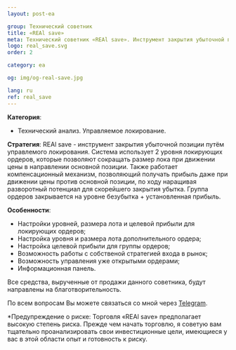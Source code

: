 ```yaml
---
layout: post-ea

group: Технический советник
title: «REAl save»
meta: Технический советник «REAl save». Инструмент закрытия убыточной позиции путём управляемого локирования. Все средства, вырученные от продажи данного советника, будут направлены на благотворительность.
logo: real_save.svg
order: 2

category: ea

og: img/og-real-save.jpg

lang: ru
ref: real_save
---
```


**Категория**:
  - Технический анализ. Управляемое локирование.

**Стратегия**:
  REAl save - инструмент закрытия убыточной позиции путём управлемого локирования.
Система использует 2 уровня локирующих ордеров, которые позволяют сокращать размер лока при движении цены в   направлении основной позиции. Также работает компенсационный механизм, позволяющий получать прибыль даже   при движении цены против основной позиции, по ходу наращивая разворотный потенциал для скорейшего закрытия   убытка. Группа ордеров закрывается на уровне безубытка + установленная прибыль.

**Особенности**:
  - Настройки уровней, размера лота и целевой прибыли для локирующих ордеров;
  - Настройка уровня и размера лота дополнительного ордера;
  - Настройка целевой прибыли для группы ордеров;
  - Возможность работы с собственой стратегией входа в рынок;
  - Возможность управления уже открытыми ордерами;
  - Информационная панель.


Все средства, вырученные от продажи данного советника, будут направлены на благотворительность.

По всем вопросам Вы можете связаться со мной через <a href="https://t.me/chutkoy" target="_blank">Telegram</a>.

*Предупреждение о риске: Торговля «REAl save» предполагает высокую степень риска. Прежде чем начать торговлю, я советую вам тщательно проанализировать свои инвестиционные цели, имеющиеся у вас в этой области опыт и готовность к риску.
